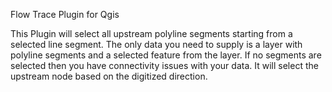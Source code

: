Flow Trace Plugin for Qgis 

This Plugin will select all upstream polyline segments starting from a selected line segment. The only data you need to supply is a layer with polyline segments and a selected feature from the layer. If no segments are selected then you have connectivity issues with your data.  It will select the upstream node based on the digitized direction.
